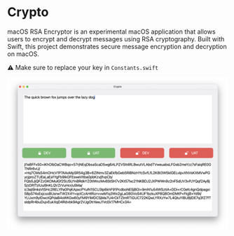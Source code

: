 # Crypto

macOS RSA Encryptor is an experimental macOS application that allows users to encrypt and decrypt messages using RSA cryptography. Built with Swift, this project demonstrates secure message encryption and decryption on macOS.

⚠️ Make sure to replace your key in `Constants.swift`

![screenshot.png](screenshot.png)